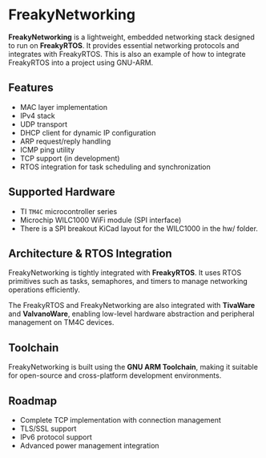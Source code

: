 # FreakyNetworking

**FreakyNetworking** is a lightweight, embedded networking stack designed to run on **FreakyRTOS**. It provides essential networking protocols and integrates with FreakyRTOS. This is also an example of how to integrate FreakyRTOS into a project using GNU-ARM. 

## Features
- MAC layer implementation
- IPv4 stack
- UDP transport
- DHCP client for dynamic IP configuration
- ARP request/reply handling
- ICMP ping utility
- TCP support (in development)
- RTOS integration for task scheduling and synchronization

## Supported Hardware
- TI `TM4C` microcontroller series
- Microchip WILC1000 WiFi module (SPI interface)
- There is a SPI breakout KiCad layout for the WILC1000 in the hw/ folder.

## Architecture & RTOS Integration
FreakyNetworking is tightly integrated with **FreakyRTOS**. It uses RTOS primitives such as tasks, semaphores, and timers to manage networking operations efficiently. 

The FreakyRTOS and FreakyNetworking are also integrated with **TivaWare** and **ValvanoWare**, enabling low-level hardware abstraction and peripheral management on TM4C devices.

## Toolchain
FreakyNetworking is built using the **GNU ARM Toolchain**, making it suitable for open-source and cross-platform development environments.

## Roadmap
- Complete TCP implementation with connection management
- TLS/SSL support
- IPv6 protocol support
- Advanced power management integration
